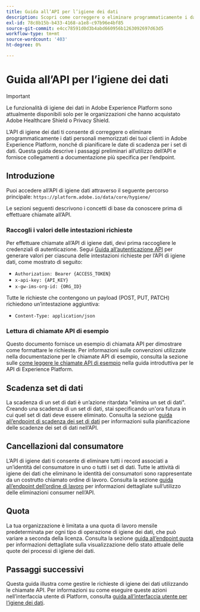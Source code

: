 ```yaml
---
title: Guida all’API per l’igiene dei dati
description: Scopri come correggere o eliminare programmaticamente i dati personali memorizzati dai tuoi clienti in Adobe Experience Platform.
exl-id: 78c8b15b-b433-4168-a1e8-c97b96e4bf85
source-git-commit: e4cc78591d0d3b4abd660956b1263092697d63d5
workflow-type: tm+mt
source-wordcount: '403'
ht-degree: 0%

---
```


# Guida all’API per l’igiene dei dati

>[!IMPORTANT]
>
>Le funzionalità di igiene dei dati in Adobe Experience Platform sono attualmente disponibili solo per le organizzazioni che hanno acquistato Adobe Healthcare Shield o Privacy Shield.

L’API di igiene dei dati ti consente di correggere o eliminare programmaticamente i dati personali memorizzati dei tuoi clienti in Adobe Experience Platform, nonché di pianificare le date di scadenza per i set di dati. Questa guida descrive i passaggi preliminari all’utilizzo dell’API e fornisce collegamenti a documentazione più specifica per l’endpoint.

## Introduzione

Puoi accedere all’API di igiene dati attraverso il seguente percorso principale: `https://platform.adobe.io/data/core/hygiene/`

Le sezioni seguenti descrivono i concetti di base da conoscere prima di effettuare chiamate all’API.

### Raccogli i valori delle intestazioni richieste

Per effettuare chiamate all’API di igiene dati, devi prima raccogliere le credenziali di autenticazione. Segui [Guida all’autenticazione API](../../landing/api-authentication.md) per generare valori per ciascuna delle intestazioni richieste per l’API di igiene dati, come mostrato di seguito:

* `Authorization: Bearer {ACCESS_TOKEN}`
* `x-api-key: {API_KEY}`
* `x-gw-ims-org-id: {ORG_ID}`

Tutte le richieste che contengono un payload (POST, PUT, PATCH) richiedono un’intestazione aggiuntiva:

* `Content-Type: application/json`

### Lettura di chiamate API di esempio

Questo documento fornisce un esempio di chiamata API per dimostrare come formattare le richieste. Per informazioni sulle convenzioni utilizzate nella documentazione per le chiamate API di esempio, consulta la sezione sulle [come leggere le chiamate API di esempio](../../landing/api-guide.md#sample-api) nella guida introduttiva per le API di Experience Platform.

## Scadenza set di dati

La scadenza di un set di dati è un’azione ritardata &quot;elimina un set di dati&quot;. Creando una scadenza di un set di dati, stai specificando un&#39;ora futura in cui quel set di dati deve essere eliminato. Consulta la sezione [guida all’endpoint di scadenza dei set di dati](./dataset-expiration.md) per informazioni sulla pianificazione delle scadenze dei set di dati nell’API.

## Cancellazioni dal consumatore

L’API di igiene dati ti consente di eliminare tutti i record associati a un’identità del consumatore in uno o tutti i set di dati. Tutte le attività di igiene dei dati che eliminano le identità dei consumatori sono rappresentate da un costrutto chiamato ordine di lavoro. Consulta la sezione [guida all’endpoint dell’ordine di lavoro](./workorder.md) per informazioni dettagliate sull’utilizzo delle eliminazioni consumer nell’API.

## Quota

La tua organizzazione è limitata a una quota di lavoro mensile predeterminata per ogni tipo di operazione di igiene dei dati, che può variare a seconda della licenza. Consulta la sezione [guida all’endpoint quota](./quota.md) per informazioni dettagliate sulla visualizzazione dello stato attuale delle quote dei processi di igiene dei dati.

## Passaggi successivi

Questa guida illustra come gestire le richieste di igiene dei dati utilizzando le chiamate API. Per informazioni su come eseguire queste azioni nell’interfaccia utente di Platform, consulta [guida all’interfaccia utente per l’igiene dei dati](../ui/overview.md).
